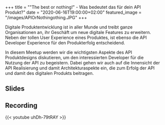 +++
title = "\"The best or nothing!\" - Was bedeutet das für dein API Produkt?"
date = "2020-06-16T19:00:00+02:00"
featured_image = "/images/APIOrNothingothing.JPG"
+++

Digitale Produktentwicklung ist in aller Munde und treibt ganze Organisationen an, ihr Geschäft um neue digitale Features zu erweitern. Neben der tollen User Experience eines Produktes, ist ebenso die API Developer Experience für den Produkterfolg entscheidend. 

In diesem Meetup werden wir die wichtigsten Aspekte des API Produktdesigns diskutieren, um den interessierten Developer für die Nutzung der API zu begeistern. Dabei gehen wir auch auf die Innensicht der API Realisierung und damit Architekturaspekte ein, die zum Erfolg der API und damit des digitalen Produkts beitragen.

## Slides

 

## Recording

{{< youtube uhDh-79tRAY >}}
